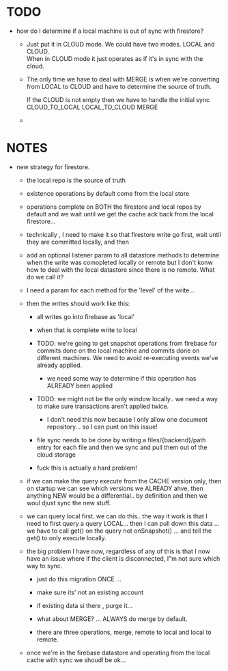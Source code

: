 
# TODO

  - how do I determine if a local machine is out of sync with firestore?
    - Just put it in CLOUD mode. We could have two modes. LOCAL and CLOUD.  
      When in CLOUD mode it just operates as if it's in sync with the cloud.
      
    - The only time we have to deal with MERGE is when we're converting from 
      LOCAL to CLOUD and have to determine the source of truth.
      
        If the CLOUD is not empty then we have to handle the initial sync
          CLOUD_TO_LOCAL
          LOCAL_TO_CLOUD
          MERGE
          
    - 
    


# NOTES


- new strategy for firestore.

    - the local repo is the source of truth
    - existence operations by default come from the local store
    - operations complete on BOTH the firestore and local repos by default and 
      we wait until we get the cache ack back from the local firestore... 
    - technically , I need to make it so that firestore write go first, wait until 
      they are committed locally, and then  


    - add an optional listener param to all datastore methods to determine when 
      the write was comopleted locally or remote but I don't konw how to deal
      with the local datastore since there is no remote.  What do we call it?
      
    - I need a param for each method for the 'level' of the write... 
    
    - then the writes should work like this:
    
        - all writes go into firebase as 'local'
        - when that is complete write to local
        - TODO: we're going to get snapshot operations from firebase for commits done 
          on the local machine and commits done on different machines.  We need to 
          avoid re-executing events we've already applied. 
                 
            - we need some way to determine if this operation has ALREADY been applied  

        - TODO: we might not be the only window locally.. we need a way to make 
          sure transactions aren't applied twice.
            - I don't need this now because I only allow one document repository... 
              so I can punt on this issue!
              
        - file sync needs to be done by writing a files/{backend}/path entry 
          for each file and then we sync and pull them out of the cloud storage               
          
        - fuck this is actually a hard problem!
         
    - if we can make the query execute from the CACHE version only, then on startup 
      we can see which versions we ALREADY ahve, then anything NEW would be a 
      differential.. by definition and then we woul djust sync the new stuff.
      
    - we can query local first. we can do this.. the way it work is that I need
      to first query a query LOCAL... then I can pull down this data ... we have to 
      call get() on the query not onSnapshot() ... and tell the get() to only 
      execute locally.
      
    - the big problem I have now, regardless of any of this is that I now have
      an issue where if the client is disconnected, I"m not sure which way to 
      sync.  
      
        - just do this migration ONCE ...
        - make sure its' not an existing account
        - if existing data si there , purge it... 
        
        - what about MERGE? ... ALWAYS do merge by default. 
        
        - there are three operations, merge, remote to local and local to remote. 
                 
    - once we're in the firebase datastore and operating from the local cache 
      with sync we shoudl be ok... 



